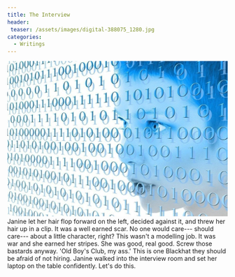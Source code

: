 ```yaml
---
title: The Interview
header:
 teaser: /assets/images/digital-388075_1280.jpg
categories:
  - Writings
---
```

<img src="/assets/images/digital-388075_1280.jpg">Janine let her hair flop forward on the left, decided against it, and threw her hair up in a clip. It was a well earned scar. No one would care--- should care--- about a little character, right? This wasn't a modelling job. It was war and she earned her stripes. She was good, real good. Screw those bastards anyway. 'Old Boy's Club, my ass.' This is one Blackhat they should be afraid of not hiring. Janine walked into the interview room and set her laptop on the table confidently. Let's do this.